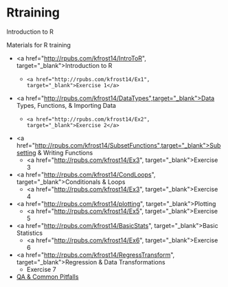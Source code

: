 # Rtraining
Introduction to R

Materials for R training
- <a href="http://rpubs.com/kfrost14/IntroToR", target="_blank">Introduction to R</a>
    -     <a href="http://rpubs.com/kfrost14/Ex1", target="_blank">Exercise 1</a>
- <a href="http://rpubs.com/kfrost14/DataTypes",target="_blank">Data Types, Functions, & Importing Data</a>
    -     <a href="http://rpubs.com/kfrost14/Ex2", target="_blank">Exercise 2</a>
- <a href="http://rpubs.com/kfrost14/SubsetFunctions",target="_blank">Subsetting & Writing Functions</a>
    -   <a href="http://rpubs.com/kfrost14/Ex3", target="_blank">Exercise 3</a>
- <a href="http://rpubs.com/kfrost14/CondLoops", target="_blank">Conditionals & Loops</a>
    -   <a href="http://rpubs.com/kfrost14/Ex3", target="_blank">Exercise 4</a>
- <a href="http://rpubs.com/kfrost14/plotting", target="_blank">Plotting</a>
    -   <a href="http://rpubs.com/kfrost14/Ex5", target="_blank">Exercise 5</a>
- <a href="http://rpubs.com/kfrost14/BasicStats", target="_blank">Basic Statistics</a>
    -   <a href="http://rpubs.com/kfrost14/Ex6", target="_blank">Exercise 6</a>
- <a href="http://rpubs.com/kfrost14/RegressTransform", target="_blank">Regression & Data Transformations</a>
    -  Exercise 7
- [QA & Common Pitfalls](#http://example.com)
   
